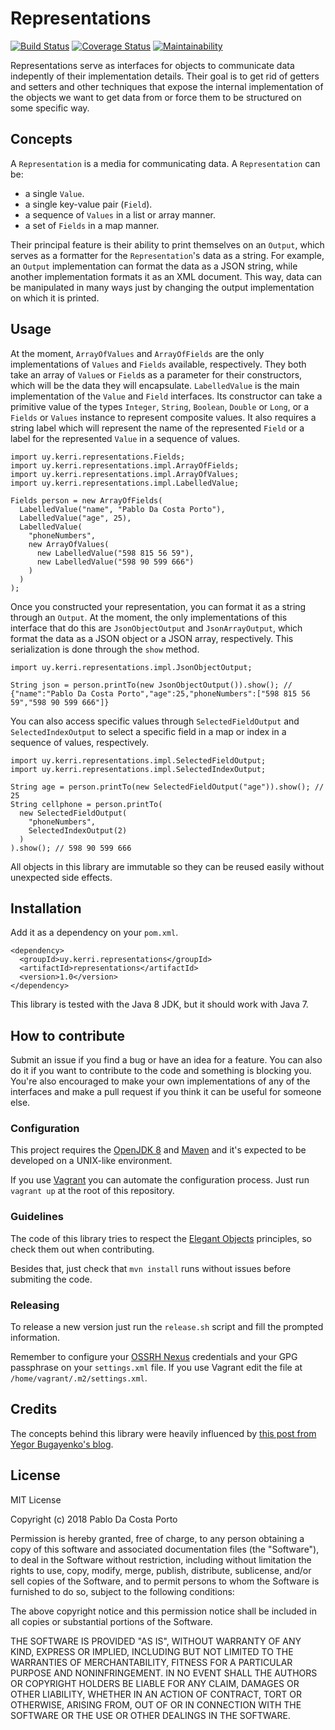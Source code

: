 Representations
===============
[![Build Status](https://travis-ci.org/pdacostaporto/representations.svg?branch=master)](https://travis-ci.org/pdacostaporto/representations)
[![Coverage Status](https://coveralls.io/repos/github/pdacostaporto/representations/badge.svg)](https://coveralls.io/github/pdacostaporto/representations)
[![Maintainability](https://api.codeclimate.com/v1/badges/0bae9ee741ef9170b432/maintainability)](https://codeclimate.com/github/pdacostaporto/representations/maintainability)

Representations serve as interfaces for objects to communicate data indepently of their implementation details. Their goal is to get rid of getters and setters and other techniques that expose the internal implementation of the objects we want to get data from or force them to be structured on some specific way.

## Concepts

A `Representation` is a media for communicating data. A `Representation` can be:
* a single `Value`.
* a single key-value pair (`Field`).
* a sequence of `Values` in a list or array manner.
* a set of `Fields` in a map manner.

Their principal feature is their ability to print themselves on an `Output`, which serves as a formatter for the `Representation`'s data as a string. For example, an `Output` implementation can format the data as a JSON string, while another implementation formats it as an XML document. This way, data can be manipulated in many ways just by changing the output implementation on which it is printed.

## Usage

At the moment, `ArrayOfValues` and `ArrayOfFields` are the only implementations of `Values` and `Fields` available, respectively. They both take an array of `Value`s or `Field`s as a parameter for their constructors, which will be the data they will encapsulate.
`LabelledValue` is the main implementation of the `Value` and `Field` interfaces. Its constructor can take a primitive value of the types `Integer`, `String`, `Boolean`, `Double` or `Long`, or a `Fields` or `Values` instance to represent composite values. It also requires a string label which will represent the name of the represented `Field` or a label for the represented `Value` in a sequence of values.

```
import uy.kerri.representations.Fields;
import uy.kerri.representations.impl.ArrayOfFields;
import uy.kerri.representations.impl.ArrayOfValues;
import uy.kerri.representations.impl.LabelledValue;

Fields person = new ArrayOfFields(
  LabelledValue("name", "Pablo Da Costa Porto"),
  LabelledValue("age", 25),
  LabelledValue(
    "phoneNumbers",
    new ArrayOfValues(
      new LabelledValue("598 815 56 59"),
      new LabelledValue("598 90 599 666")
    )
  )
);
```

Once you constructed your representation, you can format it as a string through an `Output`. At the moment, the only implementations of this interface that do this are `JsonObjectOutput` and `JsonArrayOutput`, which format the data as a JSON object or a JSON array, respectively. This serialization is done through the `show` method.

```
import uy.kerri.representations.impl.JsonObjectOutput;

String json = person.printTo(new JsonObjectOutput()).show(); // {"name":"Pablo Da Costa Porto","age":25,"phoneNumbers":["598 815 56 59","598 90 599 666"]}
```

You can also access specific values through `SelectedFieldOutput` and `SelectedIndexOutput` to select a specific field in a map or index in a sequence of values, respectively.

```
import uy.kerri.representations.impl.SelectedFieldOutput;
import uy.kerri.representations.impl.SelectedIndexOutput;

String age = person.printTo(new SelectedFieldOutput("age")).show(); // 25
String cellphone = person.printTo(
  new SelectedFieldOutput(
    "phoneNumbers",
    SelectedIndexOutput(2)
  )
).show(); // 598 90 599 666
```

All objects in this library are immutable so they can be reused easily without unexpected side effects.

## Installation

Add it as a dependency on your `pom.xml`.

```
<dependency>
  <groupId>uy.kerri.representations</groupId>
  <artifactId>representations</artifactId>
  <version>1.0</version>
</dependency>
```

This library is tested with the Java 8 JDK, but it should work with Java 7.

## How to contribute

Submit an issue if you find a bug or have an idea for a feature. You can also do it if you want to contribute to the code and something is blocking you.
You're also encouraged to make your own implementations of any of the interfaces and make a pull request if you think it can be useful for someone else.

### Configuration

This project requires the [OpenJDK 8](http://openjdk.java.net/projects/jdk8/) and [Maven](https://maven.apache.org/) and it's expected to be developed on a UNIX-like environment.

If you use [Vagrant](https://www.vagrantup.com/) you can automate the configuration process. Just run `vagrant up` at the root of this repository.

### Guidelines

The code of this library tries to respect the [Elegant Objects](https://www.elegantobjects.org/) principles, so check them out when contributing.

Besides that, just check that `mvn install` runs without issues before submiting the code.

### Releasing

To release a new version just run the `release.sh` script and fill the prompted information.

Remember to configure your [OSSRH Nexus](https://oss.sonatype.org/) credentials and your GPG passphrase on your `settings.xml` file. If you use Vagrant edit the file at `/home/vagrant/.m2/settings.xml`.

## Credits

The concepts behind this library were heavily influenced by [this post from Yegor Bugayenko's blog](https://www.yegor256.com/2016/04/05/printers-instead-of-getters.html).

## License

MIT License

Copyright (c) 2018 Pablo Da Costa Porto

Permission is hereby granted, free of charge, to any person obtaining a copy
of this software and associated documentation files (the "Software"), to deal
in the Software without restriction, including without limitation the rights
to use, copy, modify, merge, publish, distribute, sublicense, and/or sell
copies of the Software, and to permit persons to whom the Software is
furnished to do so, subject to the following conditions:

The above copyright notice and this permission notice shall be included in
all copies or substantial portions of the Software.

THE SOFTWARE IS PROVIDED "AS IS", WITHOUT WARRANTY OF ANY KIND, EXPRESS OR
IMPLIED, INCLUDING BUT NOT LIMITED TO THE WARRANTIES OF MERCHANTABILITY,
FITNESS FOR A PARTICULAR PURPOSE AND NONINFRINGEMENT. IN NO EVENT SHALL THE
AUTHORS OR COPYRIGHT HOLDERS BE LIABLE FOR ANY CLAIM, DAMAGES OR OTHER
LIABILITY, WHETHER IN AN ACTION OF CONTRACT, TORT OR OTHERWISE, ARISING FROM,
OUT OF OR IN CONNECTION WITH THE SOFTWARE OR THE USE OR OTHER DEALINGS IN THE
SOFTWARE.
